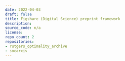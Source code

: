 ```yaml
---
date: 2022-04-03
draft: false
title: Figshare (Digital Science) preprint framework
description:
source_code: n/a
license:
repo_count: 2
repositories:
- rutgers_optimality_archive
- socarxiv
---
```



